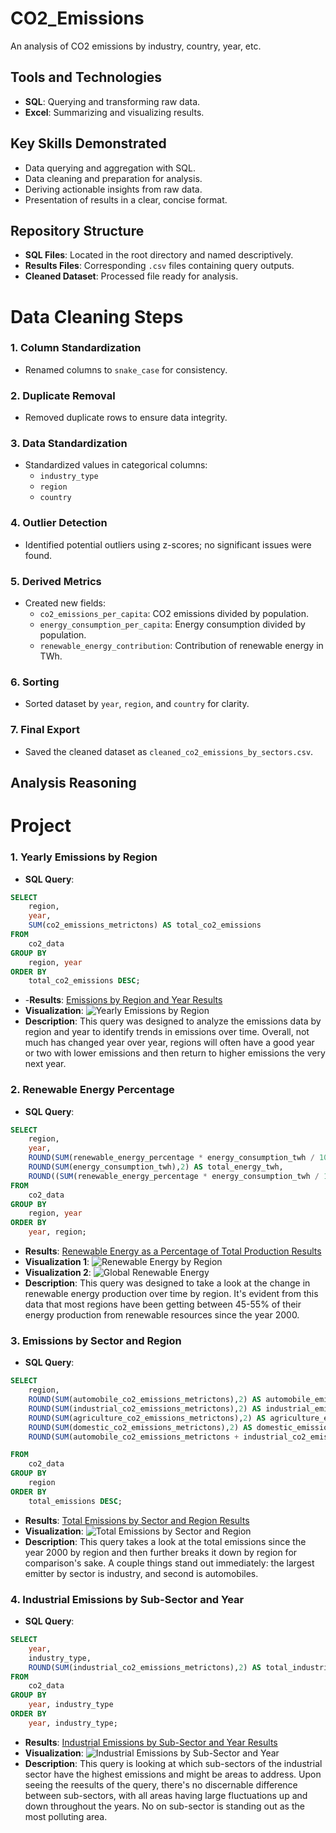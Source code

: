 # CO2_Emissions
An analysis of CO2 emissions by industry, country, year, etc.

## Tools and Technologies
- **SQL**: Querying and transforming raw data.
- **Excel**: Summarizing and visualizing results.

## Key Skills Demonstrated
- Data querying and aggregation with SQL.
- Data cleaning and preparation for analysis.
- Deriving actionable insights from raw data.
- Presentation of results in a clear, concise format.

## Repository Structure
- **SQL Files**: Located in the root directory and named descriptively.
- **Results Files**: Corresponding `.csv` files containing query outputs.
- **Cleaned Dataset**: Processed file ready for analysis.

# Data Cleaning Steps

### 1. Column Standardization
- Renamed columns to `snake_case` for consistency.

### 2. Duplicate Removal
- Removed duplicate rows to ensure data integrity.

### 3. Data Standardization
- Standardized values in categorical columns:
  - `industry_type`
  - `region`
  - `country`

### 4. Outlier Detection
- Identified potential outliers using z-scores; no significant issues were found.

### 5. Derived Metrics
- Created new fields:
  - `co2_emissions_per_capita`: CO2 emissions divided by population.
  - `energy_consumption_per_capita`: Energy consumption divided by population.
  - `renewable_energy_contribution`: Contribution of renewable energy in TWh.

### 6. Sorting
- Sorted dataset by `year`, `region`, and `country` for clarity.

### 7. Final Export
- Saved the cleaned dataset as `cleaned_co2_emissions_by_sectors.csv`.

## Analysis Reasoning


# Project
### 1. **Yearly Emissions by Region**
- **SQL Query**: 
```sql
SELECT 
    region,
    year,
    SUM(co2_emissions_metrictons) AS total_co2_emissions
FROM 
    co2_data
GROUP BY 
    region, year
ORDER BY 
    total_co2_emissions DESC;
```
-   -**Results**: [Emissions by Region and Year Results](https://github.com/zach-rains/CO2_Emissions/blob/c54e445f998e8a3ee336ffeff86fb5ffbbc14f67/Emissions%20by%20Region%20and%20Year%20Results.csv)
- **Visualization**: ![Yearly Emissions by Region](https://github.com/zach-rains/CO2_Emissions/blob/c54e445f998e8a3ee336ffeff86fb5ffbbc14f67/Emissions%20by%20Region%20and%20Year%20Viz.png)
- **Description**: This query was designed to analyze the emissions data by region and year to identify trends in emissions over time. Overall, not much has changed year over year, regions will often have a good year or two with lower emissions and then return to higher emissions the very next year.

### 2. **Renewable Energy Percentage**
- **SQL Query**:
```sql
SELECT 
    region,
    year,
    ROUND(SUM(renewable_energy_percentage * energy_consumption_twh / 100),2) AS renewable_energy_twh,
    ROUND(SUM(energy_consumption_twh),2) AS total_energy_twh,
    ROUND((SUM(renewable_energy_percentage * energy_consumption_twh / 100) / SUM(energy_consumption_twh)),2) * 100 AS renewable_energy_percentage
FROM 
    co2_data
GROUP BY 
    region, year
ORDER BY 
    year, region;
```
- **Results**: [Renewable Energy as a Percentage of Total Production Results](https://github.com/zach-rains/CO2_Emissions/blob/54fb4de3bd9ace6e889ec2420a6b63683f689489/Renewable%20Energy%20Percentage%20Results.csv)
- **Visualization 1**: ![Renewable Energy by Region](https://github.com/zach-rains/CO2_Emissions/blob/54fb4de3bd9ace6e889ec2420a6b63683f689489/Renewable%20Energy%20Percentage%20Viz.png)
- **Visualization 2**: ![Global Renewable Energy](https://github.com/zach-rains/CO2_Emissions/blob/2813fe84d952791b51f1a5ac3345f3bfc0121d50/Global%20Renewable%20Energy%20Share.png)
- **Description**: This query was designed to take a look at the change in renewable energy production over time by region. It's evident from this data that most regions have been getting between 45-55% of their energy production from renewable resources since the year 2000.

### 3. **Emissions by Sector and Region**
- **SQL Query**:
```sql
SELECT 
    region,
    ROUND(SUM(automobile_co2_emissions_metrictons),2) AS automobile_emissions,
    ROUND(SUM(industrial_co2_emissions_metrictons),2) AS industrial_emissions,
    ROUND(SUM(agriculture_co2_emissions_metrictons),2) AS agriculture_emissions,
    ROUND(SUM(domestic_co2_emissions_metrictons),2) AS domestic_emissions,
	ROUND(SUM(automobile_co2_emissions_metrictons + industrial_co2_emissions_metrictons + agriculture_co2_emissions_metrictons + domestic_co2_emissions_metrictons),2) AS total_emissions

FROM 
    co2_data
GROUP BY 
    region
ORDER BY 
    total_emissions DESC;
```
- **Results**: [Total Emissions by Sector and Region Results](https://github.com/zach-rains/CO2_Emissions/blob/d30ccbc88623f948907d69239e7de0f32c406ce5/Total%20Emissions%20by%20Sector%20and%20Region%20Results.csv)
- **Visualization**: ![Total Emissions by Sector and Region](https://github.com/zach-rains/CO2_Emissions/blob/d30ccbc88623f948907d69239e7de0f32c406ce5/Total%20Emissions%20by%20Sector%20and%20Region%20Results.png)
- **Description**: This query takes a look at the total emissions since the year 2000 by region and then further breaks it down by region for comparison's sake. A couple things stand out immediately: the largest emitter by sector is industry, and second is automobiles.

### 4. **Industrial Emissions by Sub-Sector and Year**
- **SQL Query**:
```sql
SELECT
	year,
	industry_type,
    ROUND(SUM(industrial_co2_emissions_metrictons),2) AS total_industrial_emissions
FROM 
    co2_data
GROUP BY 
	year, industry_type
ORDER BY 
    year, industry_type;
```
- **Results**: [Industrial Emissions by Sub-Sector and Year Results](https://github.com/zach-rains/CO2_Emissions/blob/4582a8edb66f869902711e7f6e670a7438a58ff8/Industrial%20Emissions%20by%20Sector%20and%20Year%20Results.csv)
- **Visualization**: ![Industrial Emissions by Sub-Sector and Year](https://github.com/zach-rains/CO2_Emissions/blob/4582a8edb66f869902711e7f6e670a7438a58ff8/Industrial%20Emissions%20by%20Sector%20and%20Year%20Viz.png)
- **Description**: This query is looking at which sub-sectors of the industrial sector have the highest emissions and might be areas to address. Upon seeing the reesults of the query, there's no discernable difference between sub-sectors, with all areas having large fluctuations up and down throughout the years. No on sub-sector is standing out as the most polluting area.
